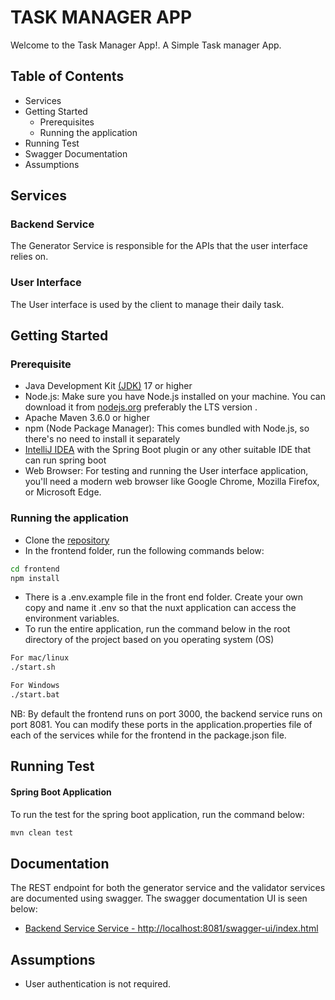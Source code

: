 # TASK MANAGER APP
Welcome to the Task Manager App!. A Simple Task manager App.

## Table of Contents
* Services
* Getting Started
  * Prerequisites
  * Running the application
* Running Test
* Swagger Documentation
* Assumptions


## Services

### Backend Service
The Generator Service is responsible for the APIs that the user interface relies on.


### User Interface
The User interface is used by the client to manage their daily task.


## Getting Started

### Prerequisite
- Java Development Kit [(JDK)](https://www.oracle.com/java/technologies/downloads/) 17 or higher
- Node.js: Make sure you have Node.js installed on your machine. You can download it from [nodejs.org](https://nodejs.org/en) preferably the LTS version .
- Apache Maven 3.6.0 or higher
- npm (Node Package Manager): This comes bundled with Node.js, so there's no need to install it separately
- [IntelliJ IDEA](https://www.jetbrains.com/idea/download/?section=mac) with the Spring Boot plugin or any other suitable IDE that can run spring boot
- Web Browser: For testing and running the User interface application, you'll need a modern web browser like Google Chrome, Mozilla Firefox, or Microsoft Edge.


### Running the application
- Clone the [repository](https://github.com/nnamdi16/task-manager-app)
- In the frontend folder, run the following commands below:
```bash 
cd frontend
npm install
 ```
- There is a .env.example file in the front end folder. Create your own copy and name it .env 
so that the nuxt application can access the environment variables.
- To run the entire application, run the command below in the root directory of the project based on you operating system (OS)

```bash
For mac/linux
./start.sh

For Windows
./start.bat
```
NB: By default the frontend runs on port 3000, the backend service runs on port 8081. You can modify these ports in the 
application.properties file of each of the services while for the frontend in the package.json file.



## Running Test
#### Spring Boot Application
To run the test for the spring boot application, run the command below:

```bash
mvn clean test
```

## Documentation
The REST endpoint for both the generator service and the validator services are documented using swagger.
The swagger documentation UI is seen below:
- [Backend Service Service - http://localhost:8081/swagger-ui/index.html](http://localhost:8081/swagger-ui/index.html)


## Assumptions
- User authentication is not required.

